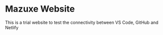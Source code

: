 # Mazuxe Website

This is a trial website to test the connectivity between VS Code, GitHub and Netlify
